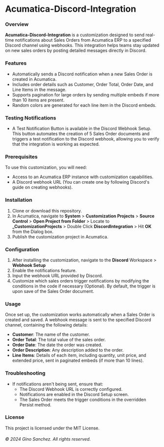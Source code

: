 # **Acumatica-Discord-Integration**
### Overview
**Acumatica-Discord-Integration** is a customization designed to send real-time notifications about Sales Orders from Acumatica ERP to a specified Discord channel using webhooks. This integration helps teams stay updated on new sales orders by posting detailed messages directly in Discord.

### Features
* Automatically sends a Discord notification when a new Sales Order is created in Acumatica.
* Includes order details such as Customer, Order Total, Order Date, and Line Items in the message.
* Supports pagination for large orders by sending multiple embeds if more than 10 items are present.
* Random colors are generated for each line item in the Discord embeds.

### Testing Notifications
* A Test Notification Button is available in the Discord Webhook Setup. This button automates the creation of 5 Sales Order documents and triggers a test notification to the Discord webhook, allowing you to verify that the integration is working as expected.
  
### Prerequisites
To use this customization, you will need:

* Access to an Acumatica ERP instance with customization capabilities.
* A Discord webhook URL (You can create one by following Discord's guide on creating webhooks).
### Installation
1. Clone or download this repository.
2. In Acumatica, navigate to **System** > **Customization Projects** > **Source Control** > **Open Project from Folder** > Locate to **_CustomizationProjects** > Double Click **DiscordIntegration** > Hit **OK** from the Dialog box.
3. Publish the customization project in Acumatica.
### Configuration
1. After installing the customization, navigate to the **Discord** Workspace > **Webhook Setup**
2. Enable the notifications feature.
3. Input the webhook URL provided by Discord.
4. Customize which sales orders trigger notifications by modifying the conditions in the code if necessary (Optional). By default, the trigger is upon save of the Sales Order document. 
### Usage 
Once set up, the customization works automatically when a Sales Order is created and saved. A webhook message is sent to the specified Discord channel, containing the following details:

* **Customer**: The name of the customer.
* **Order Total**: The total value of the sales order.
* **Order Date**: The date the order was created.
* **Order Description**: Any description added to the order.
* **Line Items**: Details of each item, including quantity, unit price, and extended price, sent in paginated embeds (if more than 10 lines).

### Troubleshooting
* If notifications aren't being sent, ensure that:
  * The Discord Webhook URL is correctly configured.
  * Notifications are enabled in the Discord Setup screen.
  * The Sales Order meets the trigger conditions in the overridden Persist method.
 
### License
This project is licensed under the MIT License.


###### © 2024 Gino Sanchez. All rights reserved.

